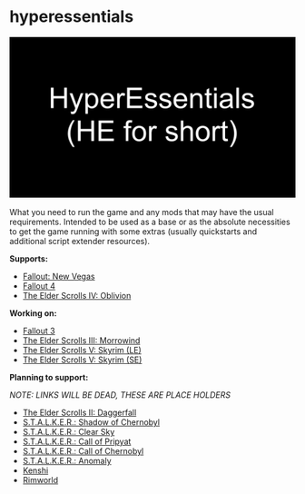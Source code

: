 # hyperessentials

![HyperEssentials Branding](https://raw.githubusercontent.com/Biblioklept/hyperessentials/main/img/hyperessentials-he.png)

What you need to run the game and any mods that may have the usual requirements. Intended to be used as a base or as the absolute necessities to get the game running with some extras (usually quickstarts and additional script extender resources).

__Supports:__

- [Fallout: New Vegas](./he-fnv)
- [Fallout 4](./he-fo4)
- [The Elder Scrolls IV: Oblivion](./he-tes4)

__Working on:__

- [Fallout 3](./he-fo3)
- [The Elder Scrolls III: Morrowind](./he-tes3)
- [The Elder Scrolls V: Skyrim (LE)](./he-tes5le)
- [The Elder Scrolls V: Skyrim (SE)](./he-tes5se)

__Planning to support:__

*NOTE: LINKS WILL BE DEAD, THESE ARE PLACE HOLDERS*

- [The Elder Scrolls II: Daggerfall](./he-tes2)
- [S.T.A.L.K.E.R.: Shadow of Chernobyl](./he-shoc)
- [S.T.A.L.K.E.R.: Clear Sky](./he-cs)
- [S.T.A.L.K.E.R.: Call of Pripyat](./he-cop)
- [S.T.A.L.K.E.R.: Call of Chernobyl](./he-coc)
- [S.T.A.L.K.E.R.: Anomaly](./he-anomaly)
- [Kenshi](./he-ks)
- [Rimworld](./he-rw)
